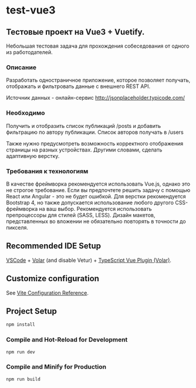 # test-vue3

## Тестовые проект на Vue3 + Vuetify.

Небольшая тестовая задача для прохождения собеседования от одного из работодателей.

### Описание

Разработать одностраничное приложение, которое позволяет получать, отображать и фильтровать данные с внешнего REST API.

Источник данных - онлайн-сервис http://jsonplaceholder.typicode.com/

### Необходимо

Получить и отобразить список публикаций /posts и добавить фильтрацию по автору публикации. Список авторов получать в /users

Также нужно предусмотреть возможность корректного отображения страницы на разных устройствах. Другими словами, сделать адаптивную верстку.

### Требования к технологиям

В качестве фреймворка рекомендуется использовать Vue.js, однако это не строгое требование. Если вы предпочтете решить задачу с помощью React или Angular - это не будет ошибкой.
Для верстки рекомендуется Bootstrap 4, но также допускается использование любого другого CSS-фреймворка на ваш выбор. Рекомендуется использовать препроцессоры для стилей (SASS, LESS).
Дизайн макетов, представленных во вложении не обязательно повторять в точности до пикселя.

## Recommended IDE Setup

[VSCode](https://code.visualstudio.com/) + [Volar](https://marketplace.visualstudio.com/items?itemName=johnsoncodehk.volar) (and disable Vetur) + [TypeScript Vue Plugin (Volar)](https://marketplace.visualstudio.com/items?itemName=johnsoncodehk.vscode-typescript-vue-plugin).

## Customize configuration

See [Vite Configuration Reference](https://vitejs.dev/config/).

## Project Setup

```sh
npm install
```

### Compile and Hot-Reload for Development

```sh
npm run dev
```

### Compile and Minify for Production

```sh
npm run build
```
